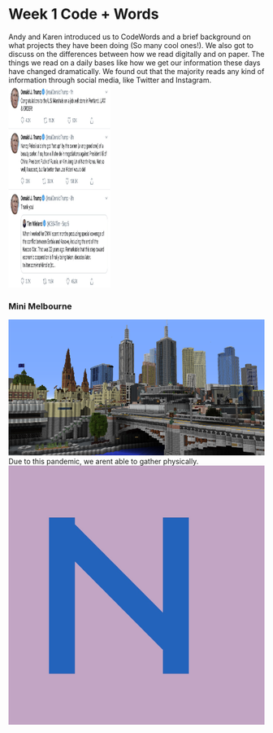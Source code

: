 # Week 1 Code + Words
Andy and Karen introduced us to CodeWords and a brief background on what projects they have been doing (So many cool ones!). We also got to discuss on the differences between how we read digitally and on paper. The things we read on a daily bases like how we get our information these days have changed dramatically. We found out that the majority reads any kind of information through social media, like Twitter and Instagram. 
<img src="donaldtrumptweet.JPG" width="200" height="400" />

### Mini Melbourne
<img src="mindcraftmelbourne.png">
Due to this pandemic, we arent able to gather physically. 








<img src="initial N.JPG"> 
